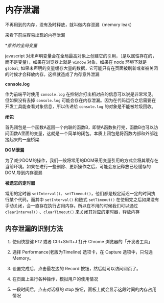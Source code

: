 # 内存泄漏

不再用到的内存，没有及时释放，就叫做内存泄漏（memory leak）

来看下前端容易出现的内存泄漏

**意外的全局变量*

javascript 对未声明变量会在全局最高对象上创建它的引用，（是以属性存在的，而不是变量），如果在浏览器上就是 `window` 对象，如果在 node 环境下就是`global`; 如果未声明的变量缓存大量的数据，它可能只有在页面被刷新或者被关闭的时候才会释放内存，这样就造成了内存意外泄漏
  
**console.log**

作为前端平时使用 `console.log` 在控制台打出相对应的信息可以说是非常常见。但如果没有去掉 `console.log` 可能会存在内存泄漏。因为在代码运行之后需要在开发工具能查看对象信息，所以传递给 `console.log` 的对象是不能被垃圾回收。
  
**闭包**

首先闭包是一个函数A返回一个内联的函数B，即使A函数执行完，函数B也可以访问函数A里面的变量，这就是一个简单的闭包。本质上闭包是将函数内部和外部连接起来的一座桥梁
  
**DOM泄漏**

为了减少DOM的操作，我们一般将常用的DOM采用变量引用的方式会将其缓存在当前环境。如果在进行一些删除、更新操作之后，可能会忘记释放已经缓存的DOM,导到内存泄漏
  
**被遗忘的定时器**

常用的定时器 `setInterval()`、`setTimeout()`，他们都是规定延迟一定的时间执行某个代码，而其中 `setInterval()` 和链式 `setTimeout()` 在使用完之后如果没有手动关闭，会一直存在执行占用内存，所以在不用的时候我们可以通过 `clearInterval()` 、`clearTimeout()` 来关闭其对应的定时器，释放内存

## 内存泄漏的识别方法

1. 使用快捷键 F12 或者 Ctrl+Shift+J 打开 Chrome 浏览器的「开发者工具」

2. 选择 Performance(老版为Timeline) 选项卡，在 Capture 选项中，只勾选 Memory。

3. 设置完成后，点击最左边的 Record 按钮，然后就可以访问网页了。

4. 在页面上进行各种操作，模拟用户的使用情况

5. 一段时间后，点击对话框的 stop 按钮，面板上就会显示这段时间的内存占用情况
   